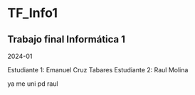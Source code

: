 # TF_Info1

## Trabajo final Informática 1
2024-01

Estudiante 1: Emanuel Cruz Tabares
Estudiante 2: Raul Molina  

ya me uni pd raul
